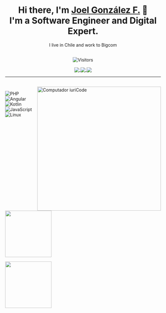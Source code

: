 <h1 align="center">
    Hi there, I'm  <a href="https://jgonzalez.gatsbyjs.io"  target="_blank">Joel González F.</a> 👋
    <br> I'm a Software Engineer and Digital Expert.
  </h1>
  
  <p align="center">
    I live in Chile and work to Bigcom
  </p>
  
  <p align="center">
    <br>
    <img 
      src="https://komarev.com/ghpvc/?username=jgonzalezfer&style=for-the-badge&label=visitors&color=1C1C1C"
      alt="Visitors"
    />
  </p>
  
  <p align="center">
    <a href="https://www.instagram.com/jgonzalezfer/"  target="_blank">
      <img
        align="center"
        src="https://img.shields.io/badge/Instagram-1C1C1C?style=for-the-badge&logo=instagram&logoColor=00FFFF"
      />
    </a>
    <a href="https://www.linkedin.com/in/joel-gonzález-fernández-735602203/"  target="_blank">
      <img
           align="center"
           src="https://img.shields.io/badge/LinkedIn-1C1C1C?style=for-the-badge&logo=linkedin&logoColor=00FFFF"
    </a>
    <a href="mailto:joel.gonzalez5115gmail.com" target="_blank">
      <img
        align="center"
        src="https://img.shields.io/badge/Mail-1C1C1C?style=for-the-badge&logo=gmail&logoColor=00FFFF"
      />
    </a>
  </p>
  
  ---
    
  <br>
  <img src="https://raw.githubusercontent.com/MicaelliMedeiros/micaellimedeiros/master/image/computer-illustration.png" min-width="400px" max-width="400px" width="400px" align="right" alt="Computador iuriCode">
  
  
  
  <p>
    <img
      src="https://img.shields.io/badge/PHP-1C1C1C?style=for-the-badge&logo=PHP&logoColor=00FFFF"
      alt="PHP"
    />&nbsp;
    <img
      src="https://img.shields.io/badge/Angular-1C1C1C?style=for-the-badge&logo=Angular&logoColor=00FFFF"
      alt="Angular"
    />&nbsp;
    <img
      src="https://img.shields.io/badge/Kotlin-1C1C1C?style=for-the-badge&logo=kotlin&logoColor=00FFFF"
      alt="Kotlin"
    />&nbsp;
    <img
      src="https://img.shields.io/badge/JavaScript-1C1C1C?style=for-the-badge&logo=javascript&logoColor=00FFFF"
      alt="JavaScript"
    />&nbsp;
    <img
      src="https://img.shields.io/badge/Linux-1C1C1C?style=for-the-badge&logo=linux&logoColor=00FFFF"
      alt="Linux"
    />&nbsp;
  </p>
  
  <p>
    <a href="https://github.com/jgonzalezfer">
      <img
        align="center"
        height="150em"
        src="https://github-readme-stats.vercel.app/api?username=jgonzalezfer&show_icons=true&include_all_commits=true&count_private=true&theme=tokyonight"
      />
    </a>
  </p>
  
  <p>
    <a href="https://github.com/jgonzalezfer">
      <img
        align="center"
        height="150em"
        src="https://github-readme-stats.vercel.app/api/top-langs/?username=jgonzalezfer&show_icons=true&include_all_commits=true&count_private=true&layout=compact&theme=tokyonight"
      />
    </a>
  </p>
<!--
**jgonzalezfer/jgonzalezfer** is a ✨ _special_ ✨ repository because its `README.md` (this file) appears on your GitHub profile.

Here are some ideas to get you started:

- 🔭 I’m currently working on ...
- 🌱 I’m currently learning ...
- 👯 I’m looking to collaborate on ...
- 🤔 I’m looking for help with ...
- 💬 Ask me about ...
- 📫 How to reach me: ...
- 😄 Pronouns: ...
- ⚡ Fun fact: ...
-->
